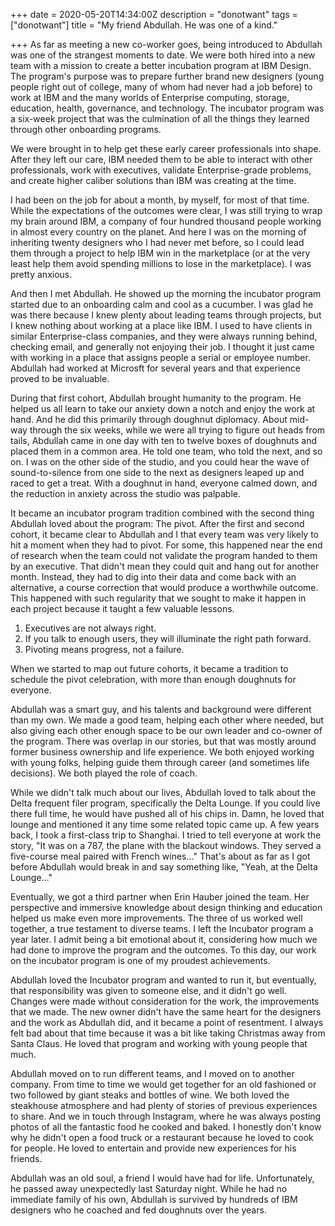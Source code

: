 +++
date = 2020-05-20T14:34:00Z
description = "donotwant"
tags = ["donotwant"]
title = "My friend Abdullah. He was one of a kind."

+++
As far as meeting a new co-worker goes, being introduced to Abdullah was one of the strangest moments to date. We were both hired into a new team with a mission to create a better incubation program at IBM Design. The program's purpose was to prepare further brand new designers (young people right out of college, many of whom had never had a job before) to work at IBM and the many worlds of Enterprise computing, storage, education, health, governance, and technology. The incubator program was a six-week project that was the culmination of all the things they learned through other onboarding programs.

We were brought in to help get these early career professionals into shape. After they left our care, IBM needed them to be able to interact with other professionals, work with executives, validate Enterprise-grade problems, and create higher caliber solutions than IBM was creating at the time.

I had been on the job for about a month, by myself, for most of that time. While the expectations of the outcomes were clear, I was still trying to wrap my brain around IBM, a company of four hundred thousand people working in almost every country on the planet. And here I was on the morning of inheriting twenty designers who I had never met before, so I could lead them through a project to help IBM win in the marketplace (or at the very least help them avoid spending millions to lose in the marketplace). I was pretty anxious.

And then I met Abdullah. He showed up the morning the incubator program started due to an onboarding calm and cool as a cucumber. I was glad he was there because I knew plenty about leading teams through projects, but I knew nothing about working at a place like IBM. I used to have clients in similar Enterprise-class companies, and they were always running behind, checking email, and generally not enjoying their job. I thought it just came with working in a place that assigns people a serial or employee number. Abdullah had worked at Microsft for several years and that experience proved to be invaluable.

During that first cohort, Abdullah brought humanity to the program. He helped us all learn to take our anxiety down a notch and enjoy the work at hand. And he did this primarily through doughnut diplomacy. About mid-way through the six weeks, while we were all trying to figure out heads from tails, Abdullah came in one day with ten to twelve boxes of doughnuts and placed them in a common area. He told one team, who told the next, and so on. I was on the other side of the studio, and you could hear the wave of sound-to-silence from one side to the next as designers leaped up and raced to get a treat. With a doughnut in hand, everyone calmed down, and the reduction in anxiety across the studio was palpable.

It became an incubator program tradition combined with the second thing Abdullah loved about the program: The pivot. After the first and second cohort, it became clear to Abdullah and I that every team was very likely to hit a moment when they had to pivot. For some, this happened near the end of research when the team could not validate the program handed to them by an executive. That didn't mean they could quit and hang out for another month. Instead, they had to dig into their data and come back with an alternative, a course correction that would produce a worthwhile outcome. This happened with such regularity that we sought to make it happen in each project because it taught a few valuable lessons.

1. Executives are not always right.
2. If you talk to enough users, they will illuminate the right path forward.
3. Pivoting means progress, not a failure.

When we started to map out future cohorts, it became a tradition to schedule the pivot celebration, with more than enough doughnuts for everyone.

Abdullah was a smart guy, and his talents and background were different than my own. We made a good team, helping each other where needed, but also giving each other enough space to be our own leader and co-owner of the program. There was overlap in our stories, but that was mostly around former business ownership and life experience. We both enjoyed working with young folks, helping guide them through career (and sometimes life decisions). We both played the role of coach.

While we didn't talk much about our lives, Abdullah loved to talk about the Delta frequent filer program, specifically the Delta Lounge. If you could live there full time, he would have pushed all of his chips in. Damn, he loved that lounge and mentioned it any time some related topic came up. A few years back, I took a first-class trip to Shanghai. I tried to tell everyone at work the story, "It was on a 787, the plane with the blackout windows. They served a five-course meal paired with French wines..." That's about as far as I got before Abdullah would break in and say something like, "Yeah, at the Delta Lounge…"

Eventually, we got a third partner when Erin Hauber joined the team. Her perspective and immersive knowledge about design thinking and education helped us make even more improvements. The three of us worked well together, a true testament to diverse teams. I left the Incubator program a year later. I admit being a bit emotional about it, considering how much we had done to improve the program and the outcomes. To this day, our work on the incubator program is one of my proudest achievements.

Abdullah loved the Incubator program and wanted to run it, but eventually, that responsibility was given to someone else, and it didn't go well. Changes were made without consideration for the work, the improvements that we made. The new owner didn't have the same heart for the designers and the work as Abdullah did, and it became a point of resentment. I always felt bad about that time because it was a bit like taking Christmas away from Santa Claus. He loved that program and working with young people that much.

Abdullah moved on to run different teams, and I moved on to another company. From time to time we would get together for an old fashioned or two followed by giant steaks and bottles of wine. We both loved the steakhouse atmosphere and had plenty of stories of previous experiences to share. And we in touch through Instagram, where he was always posting photos of all the fantastic food he cooked and baked. I honestly don't know why he didn't open a food truck or a restaurant because he loved to cook for people. He loved to entertain and provide new experiences for his friends.

Abdullah was an old soul, a friend I would have had for life. Unfortunately, he passed away unexpectedly last Saturday night. While he had no immediate family of his own, Abdullah is survived by hundreds of IBM designers who he coached and fed doughnuts over the years.